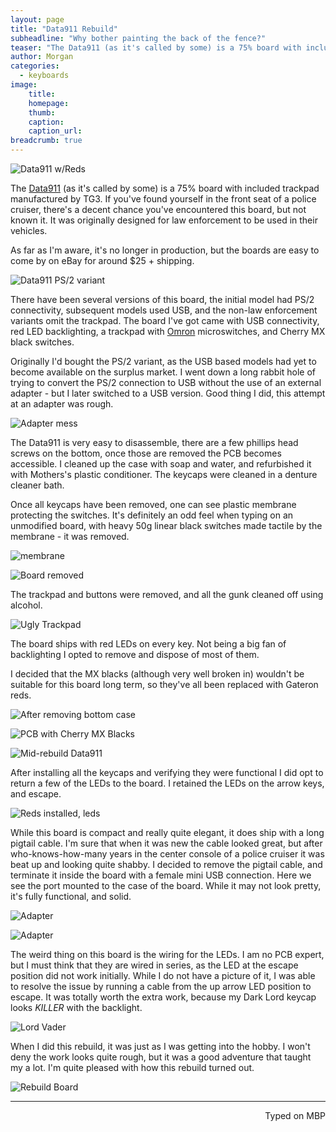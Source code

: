 ```yaml
---
layout: page
title: "Data911 Rebuild"
subheadline: "Why bother painting the back of the fence?"
teaser: "The Data911 (as it's called by some) is a 75% board with included trackpad manufactured by TG3. If you've found yourself in the front seat of a police cruiser, there's a decent chance you've encountered this board, but not known it. It was originally designed for law enforcement to be used in their vehicles."
author: Morgan
categories:
  - keyboards
image:
    title:
    homepage:
    thumb:
    caption:
    caption_url:
breadcrumb: true
---
```

![Data911 w/Reds](http://imgur.com/EfCVOwY.jpg)

The [Data911](https://www.data911.com/products/keyboards/) (as it's called by some) is a 75% board with included trackpad manufactured by TG3. If you've found yourself in the front seat of a police cruiser, there's a decent chance you've encountered this board, but not known it. It was originally designed for law enforcement to be used in their vehicles.

As far as I'm aware, it's no longer in production, but the boards are easy to come by on eBay for around $25 + shipping.

![Data911 PS/2 variant](http://imgur.com/gGoTzKB.jpg)

There have been several versions of this board, the initial model had PS/2 connectivity, subsequent models used USB, and the non-law enforcement variants omit the trackpad. The board I've got came with USB connectivity, red LED backlighting, a trackpad with [Omron](https://www.omron.com/ecb/products/sw/) microswitches, and Cherry MX black switches.

Originally I'd bought the PS/2 variant, as the USB based models had yet to become available on the surplus market. I went down a long rabbit hole of trying to convert the PS/2 connection to USB without the use of an external adapter - but I later switched to a USB version. Good thing I did, this attempt at an adapter was rough.

![Adapter mess](http://imgur.com/UwhWzHd.jpg)

The Data911 is very easy to disassemble, there are a few phillips head screws on the bottom, once those are removed the PCB becomes accessible. I cleaned up the case with soap and water, and refurbished it with Mothers's plastic conditioner. The keycaps were cleaned in a denture cleaner bath.

Once all keycaps have been removed, one can see plastic membrane protecting the switches. It's definitely an odd feel when typing on an unmodified board, with heavy 50g linear black switches made tactile by the membrane - it was removed.

![membrane](http://imgur.com/5zC8P5H.jpg)

![Board removed](http://imgur.com/1LDi2Wh.jpg)

The trackpad and buttons were removed, and all the gunk cleaned off using alcohol.

![Ugly Trackpad](http://imgur.com/HBnGkTk.jpg)

The board ships with red LEDs on every key. Not being a big fan of backlighting I opted to remove and dispose of most of them.

I decided that the MX blacks (although very well broken in) wouldn't be suitable for this board long term, so they've all been replaced with Gateron reds.

![After removing bottom case](http://imgur.com/AhX4zC3.jpg)

![PCB with Cherry MX Blacks](http://imgur.com/DC0ndY9.jpg)

![Mid-rebuild Data911](http://imgur.com/oFgGdkU.jpg)

After installing all the keycaps and verifying they were functional I did opt to return a few of the LEDs to the board. I retained the LEDs on the arrow keys, and escape.

![Reds installed, leds](http://imgur.com/pRzHEJs.jpg)

While this board is compact and really quite elegant, it does ship with a long pigtail cable. I'm sure that when it was new the cable looked great, but after who-knows-how-many years in the center console of a police cruiser it was beat up and looking quite shabby. I decided to remove the pigtail cable, and terminate it inside the board with a female mini USB connection. Here we see the port mounted to the case of the board. While it may not look pretty, it's fully functional, and solid.

![Adapter](http://imgur.com/aVrbhqP.jpg)

![Adapter](http://imgur.com/K8ppadL.jpg)

The weird thing on this board is the wiring for the LEDs. I am no PCB expert, but I must think that they are wired in series, as the LED at the escape position did not work initially. While I do not have a picture of it, I was able to resolve the issue by running a cable from the up arrow LED position to escape. It was totally worth the extra work, because my Dark Lord keycap looks _KILLER_ with the backlight.

![Lord Vader](http://imgur.com/RnpvHdI.jpg)

When I did this rebuild, it was just as I was getting into the hobby. I won't deny the work looks quite rough, but it was a good adventure that taught my a lot. I'm quite pleased with how this rebuild turned out.

![Rebuild Board](http://imgur.com/Y1J5puZ.jpg)

---
<p align="right">Typed on MBP</p>

